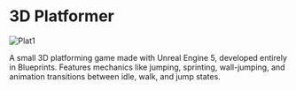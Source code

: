 # 3D Platformer

![Plat1](https://github.com/user-attachments/assets/ce8c24b8-826e-4e64-83e6-06e07ee199f6)

A small 3D platforming game made with Unreal Engine 5, developed entirely in Blueprints. Features mechanics like jumping, sprinting, wall-jumping, and animation transitions between idle, walk, and jump states.

